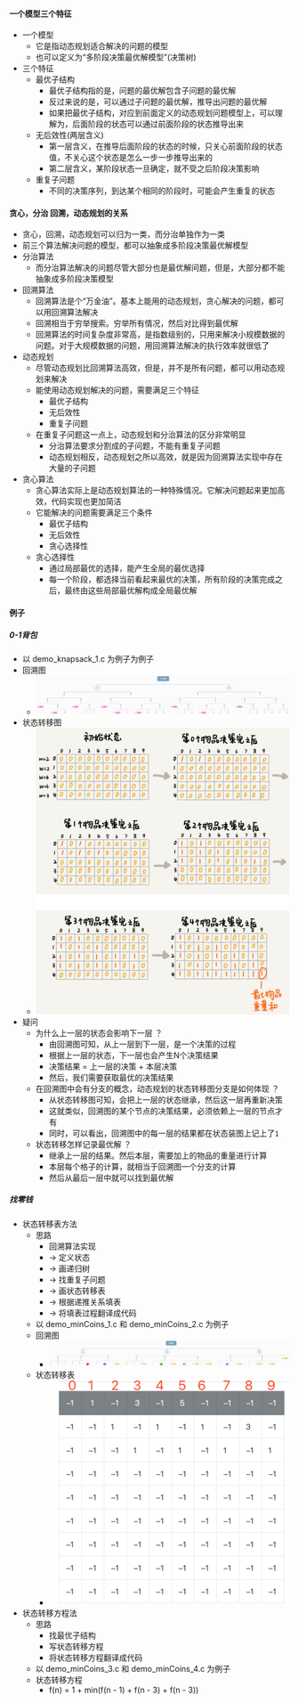 #### 一个模型三个特征
- 一个模型
  - 它是指动态规划适合解决的问题的模型
  - 也可以定义为“多阶段决策最优解模型”(决策树)
- 三个特征
  - 最优子结构
    - 最优子结构指的是，问题的最优解包含子问题的最优解
    - 反过来说的是，可以通过子问题的最优解，推导出问题的最优解
    - 如果把最优子结构，对应到前面定义的动态规划问题模型上，可以理解为，后面阶段的状态可以通过前面阶段的状态推导出来
  - 无后效性(两层含义)
    - 第一层含义，在推导后面阶段的状态的时候，只关心前面阶段的状态值，不关心这个状态是怎么一步一步推导出来的
    - 第二层含义，某阶段状态一旦确定，就不受之后阶段决策影响
  - 重复子问题
    - 不同的决策序列，到达某个相同的阶段时，可能会产生重复的状态

#### 贪心，分治 回溯，动态规划的关系
- 贪心，回溯，动态规划可以归为一类，而分治单独作为一类
- 前三个算法解决问题的模型，都可以抽象成多阶段决策最优解模型
- 分治算法
  - 而分治算法解决的问题尽管大部分也是最优解问题，但是，大部分都不能抽象成多阶段决策模型
- 回溯算法
  - 回溯算法是个“万金油”。基本上能用的动态规划，贪心解决的问题，都可以用回溯算法解决
  - 回溯相当于穷举搜索。穷举所有情况，然后对比得到最优解
  - 回溯算法的时间复杂度非常高，是指数级别的，只用来解决小规模数据的问题。对于大规模数据的问题，用回溯算法解决的执行效率就很低了
- 动态规划
  - 尽管动态规划比回溯算法高效，但是，并不是所有问题，都可以用动态规划来解决
  - 能使用动态规划解决的问题，需要满足三个特征
    - 最优子结构
    - 无后效性
    - 重复子问题
  - 在重复子问题这一点上，动态规划和分治算法的区分非常明显
    - 分治算法要求分割成的子问题，不能有重复子问题
    - 动态规划相反，动态规划之所以高效，就是因为回溯算法实现中存在大量的子问题
- 贪心算法
  - 贪心算法实际上是动态规划算法的一种特殊情况。它解决问题起来更加高效，代码实现也更加简洁
  - 它能解决的问题需要满足三个条件
    - 最优子结构
    - 无后效性
    - 贪心选择性
  - 贪心选择性
    - 通过局部最优的选择，能产生全局的最优选择
    - 每一个阶段，都选择当前看起来最优的决策，所有阶段的决策完成之后，最终由这些局部最优解构成全局最优解

#### 例子
##### 0-1背包
- 以 demo_knapsack_1.c 为例子为例子
- 回溯图
  - ![avatar](images/../../images/dynamic_programming_1.png)
- 状态转移图
  - ![avatar](images/../../images/dynamic_programming_2.png)
- 疑问
  - 为什么上一层的状态会影响下一层 ？
    - 由回溯图可知，从上一层到下一层，是一个决策的过程
    - 根据上一层的状态，下一层也会产生N个决策结果
    - 决策结果 = 上一层的决策 + 本层决策
    - 然后，我们需要获取最优的决策结果
  - 在回溯图中会有分支的概念，动态规划的状态转移图分支是如何体现 ？
    - 从状态转移图可知，会把上一层的状态继承，然后这一层再重新决策
    - 这就类似，回溯图的某个节点的决策结果，必须依赖上一层的节点才有
    - 同时，可以看出，回溯图中的每一层的结果都在状态装图上记上了`1`
  - 状态转移怎样记录最优解 ？
    - 继承上一层的结果。然后本层，需要加上的物品的重量进行计算
    - 本层每个格子的计算，就相当于回溯图一个分支的计算
    - 然后从最后一层中就可以找到最优解

##### 找零钱
- 状态转移表方法
  - 思路
    - 回溯算法实现
    - -> 定义状态
    - -> 画递归树
    - -> 找重复子问题
    - -> 画状态转移表
    - -> 根据递推关系填表
    - -> 将填表过程翻译成代码
  - 以 demo_minCoins_1.c 和 demo_minCoins_2.c 为例子
  - 回溯图
    - ![avatar](images/../../images/dynamic_programming_3.png)
  - 状态转移表
    - ![avatar](images/../../images/dynamic_programming_4.png)
- 状态转移方程法
  - 思路
    - 找最优子结构
    - 写状态转移方程
    - 将状态转移方程翻译成代码
  - 以 demo_minCoins_3.c 和 demo_minCoins_4.c 为例子
  - 状态转移方程
    - f(n) = 1 + min(f(n - 1) + f(n - 3) + f(n - 3))